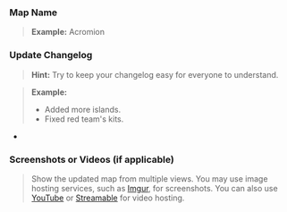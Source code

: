 ### Map Name
> **Example:** Acromion



### Update Changelog
> **Hint:** Try to keep your changelog easy for everyone to understand.

> **Example:**
> - Added more islands.
> - Fixed red team's kits.

- 

### Screenshots or Videos (if applicable)
> Show the updated map from multiple views. You may use image hosting services, such as [Imgur](https://imgur.com/), for screenshots. You can also use [YouTube](https://www.youtube.com/) or [Streamable](https://streamable.com/) for video hosting.

 
